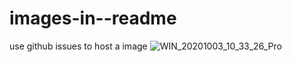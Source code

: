 # images-in--readme
use github issues to host a image
![WIN_20201003_10_33_26_Pro](https://user-images.githubusercontent.com/74789742/100538841-24275380-3258-11eb-98ad-628e38d3ee06.jpg)
